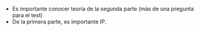 - Es importante conocer teoría de la segunda parte (más de una pregunta para el test)
- De la primera parte, es importante IP.